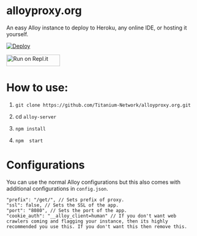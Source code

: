 # alloyproxy.org
An easy Alloy instance to deploy to Heroku, any online IDE, or hosting it yourself.

[![Deploy](https://www.herokucdn.com/deploy/button.svg)](https://heroku.com/deploy?template=https://github.com/Titanium-Network/alloyproxy.org)

<a href="https://repl.it/github/Titanium-Network/alloyproxy.org" title="Run on Repl.it"><img alt="Run on Repl.it" src="https://repl.it/badge/github/Titanium-Network/alloyproxy" width="140" height="30"><img></a>

# How to use:

1. `git clone https://github.com/Titanium-Network/alloyproxy.org.git`

2. cd `alloy-server`

3. `npm install`

4. `npm  start`

# Configurations

You can use the normal Alloy configurations but this also comes with additional configurations in `config.json`.

```
"prefix": "/get/", // Sets prefix of proxy.
"ssl": false, // Sets the SSL of the app.
"port": "8080", // Sets the port of the app.
"cookie_auth": "__alloy_client=human" // If you don't want web crawlers coming and flagging your instance, then its highly recommended you use this. If you don't want this then remove this.
```


